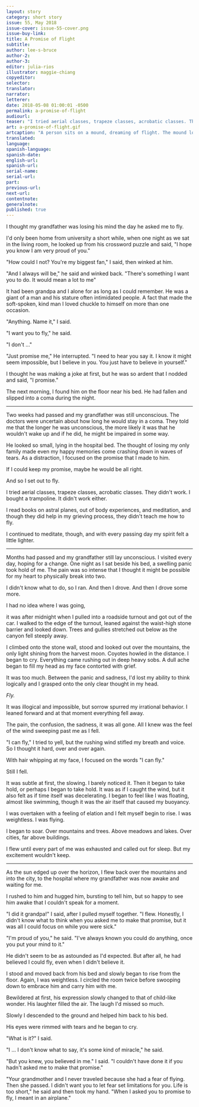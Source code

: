 ```yaml
---
layout: story
category: short story
issue: 55, May 2018
issue-cover: issue-55-cover.png
issue-buy-link:
title: A Promise of Flight
subtitle:
author: lee-s-bruce
author-2:
author-3:
editor: julia-rios
illustrator: maggie-chiang
copyeditor:
selector:
translator:
narrator:
letterer:
date: 2018-05-08 01:00:01 -0500
permalink: a-promise-of-flight
audiourl:
teaser: "I tried aerial classes, trapeze classes, acrobatic classes. They didn't work. I bought a trampoline. It didn't work either."
art: a-promise-of-flight.gif
artcaption: "A person sits on a mound, dreaming of flight. The mound looks like a head. Above, a bird flies by."
translated:
language:
spanish-language:
spanish-date:
english-url:
spanish-url:
serial-name:
serial-url:
part:
previous-url:
next-url:
contentnote:
generalnote:
published: true
---
```


I thought my grandfather was losing his mind the day he asked me to fly.


I'd only been home from university a short while, when one night as we sat in the living room, he looked up from his crossword puzzle and said, "I hope you know I am very proud of you."


"How could I not? You're my biggest fan," I said, then winked at him.


"And I always will be," he said and winked back. "There's something I want you to do. It would mean a lot to me"



It had been grandpa and I alone for as long as I could remember. He was a giant of a man and his stature often intimidated people. A fact that made the soft-spoken, kind man I loved chuckle to himself on more than one occasion.  

"Anything. Name it," I said.


"I want you to fly," he said.

"I don't ..."

"Just promise me," He interrupted. "I need to hear you say it. I know it might seem impossible, but I believe in you. You just have to believe in yourself."



I thought he was making a joke at first, but he was so ardent that I nodded and said, "I promise."


The next morning, I found him on the floor near his bed. He had fallen and slipped into a coma during the night.



----

Two weeks had passed and my grandfather was still unconscious. The doctors were uncertain about how long he would stay in a coma. They told me that the longer he was unconscious, the more likely it was that he wouldn't wake up and if he did, he might be impaired in some way.

 He looked so small, lying in the hospital bed. The thought of losing my only family made even my happy memories come crashing down in waves of tears. As a distraction, I focused on the promise that I made to him.



If I could keep my promise, maybe he would be all right.

And so I set out to fly.


I tried aerial classes, trapeze classes, acrobatic classes. They didn't work. I bought a trampoline. It didn't work either.

I read books on astral planes, out of body experiences, and meditation, and though they did help in my grieving process, they didn't teach me how to fly.  

I continued to meditate, though, and with every passing day my spirit felt a little lighter.



----


Months had passed and my grandfather still lay unconscious. I visited every day, hoping for a change. One night as I sat beside his bed, a swelling panic took hold of me. The pain was so intense that I thought it might be possible for my heart to physically break into two.

I didn't know what to do, so I ran. And then I drove. And then I drove some more.

I had no idea where I was going,

it was after midnight when I pulled into a roadside turnout and got out of the car.
I walked to the edge of the turnout, leaned against the waist-high stone barrier and looked down. Trees and gullies stretched out below as the canyon fell steeply away.

I climbed onto the stone wall, stood and looked out over the mountains, the only light shining from the harvest moon. Coyotes howled in the distance. I began to cry. Everything came rushing out in deep heavy sobs. A dull ache began to fill my head as my face contorted with grief.

It was too much. Between the panic and sadness, I'd lost my ability to think logically and I grasped onto the only clear thought in my head.

_Fly._

It was illogical and impossible, but sorrow spurred my irrational behavior. I leaned forward and at that moment everything fell away.

The pain, the confusion, the sadness, it was all gone. All I knew was the feel of the wind sweeping past me as I fell.



"I can fly," I tried to yell, but the rushing wind stifled my breath and voice. So I thought it hard, over and over again.



With hair whipping at my face, I focused on the words "I can fly."

Still I fell.


It was subtle at first, the slowing. I barely noticed it. Then it began to take hold, or perhaps I began to take hold. It was as if I caught the wind, but it also felt as if time itself was decelerating. I began to feel like I was floating, almost like swimming, though it was the air itself that caused my buoyancy.



I was overtaken with a feeling of elation and I felt myself begin to rise. I was weightless. I was flying.

I began to soar. Over mountains and trees. Above meadows and lakes. Over cities, far above buildings.

I flew until every part of me was exhausted and called out for sleep. But my excitement wouldn't keep.



----

As the sun edged up over the horizon, I flew back over the mountains and into the city, to the hospital where my grandfather was now awake and waiting for me.

I rushed to him and hugged him, bursting to tell him, but so happy to see him awake that I couldn't speak for a moment.

"I did it grandpa!" I said, after I pulled myself together. "I flew. Honestly, I didn't know what to think when you asked me to make that promise, but it was all I could focus on while you were sick."



"I'm proud of you," he said. "I've always known you could do anything, once you put your mind to it."

He didn't seem to be as astounded as I'd expected. But after all, he had believed I could fly, even when I didn't believe it.

I stood and moved back from his bed and slowly began to rise from the floor. Again, I was weightless. I circled the room twice before swooping down to embrace him and carry him with me.



Bewildered at first, his expression slowly changed to that of child-like wonder. His laughter filled the air. The laugh I'd missed so much.

Slowly I descended to the ground and helped him back to his bed.

His eyes were rimmed with tears and he began to cry.

"What is it?" I said.



"I ... I don't know what to say, it's some kind of miracle," he said.



"But you knew, you believed in me." I said. "I couldn't have done it if you hadn't asked me to make that promise."



"Your grandmother and I never traveled because she had a fear of flying. Then she passed. I didn't want you to let fear set limitations for you. Life is too short," he said and then took my hand. "When I asked you to promise to fly, I meant in an airplane."

